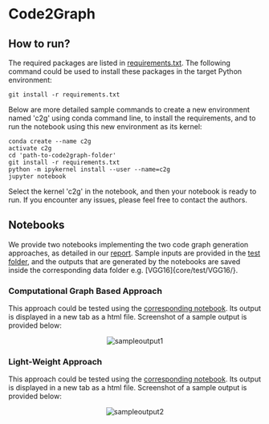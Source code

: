 # Code2Graph

## How to run?

The required packages are listed in [requirements.txt](requirements.txt). The following command could be used to install these packages in the target Python environment:
```
git install -r requirements.txt
```

Below are more detailed sample commands to create a new environment named 'c2g' using conda command line, to install the requirements, and to run the notebook using this new environment as its kernel:

```
conda create --name c2g
activate c2g
cd 'path-to-code2graph-folder'
git install -r requirements.txt
python -m ipykernel install --user --name=c2g
jupyter notebook
```

Select the kernel 'c2g' in the notebook, and then your notebook is ready to run. If you encounter any issues, please feel free to contact the authors.


## Notebooks

We provide two notebooks implementing the two code graph generation approaches, as detailed in our [report](reports/milestone3/). Sample inputs are provided in the [test folder](core/test/), and the outputs that are generated by the notebooks are saved inside the corresponding data folder e.g. [VGG16]{core/test/VGG16/}.

### Computational Graph Based Approach

This approach could be tested using the [corresponding notebook](testScript/computational_graph_based.ipynb). Its output is displayed in a new tab as a html file. Screenshot of a sample output is provided below:

<p align="center">
 <img align="center" src="https://github.com/deepcurator/DCC/blob/master/docs/Sample_Output_1.png" alt="sampleoutput1">
</p>

### Light-Weight Approach


This approach could be tested using the [corresponding notebook](testScript/light_weight.ipynb). Its output is displayed in a new tab as a html file. Screenshot of a sample output is provided below:

<p align="center">
 <img align="center" src="https://github.com/deepcurator/DCC/blob/master/docs/Sample_Output_2.png" alt="sampleoutput2">
</p>

